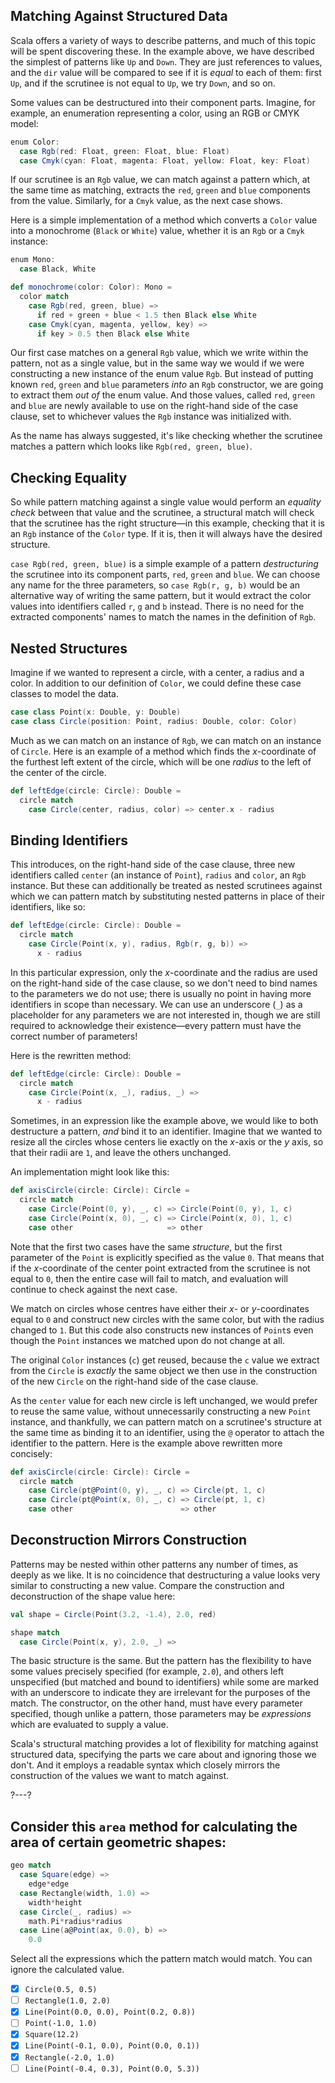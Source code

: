 ## Matching Against Structured Data

Scala offers a variety of ways to describe patterns, and much of this topic will be spent discovering these.
In the example above, we have described the simplest of patterns like `Up` and `Down`. They are just references
to values, and the `dir` value will be compared to see if it is _equal_ to each of them: first `Up`, and if
the scrutinee is not equal to `Up`, we try `Down`, and so on.

Some values can be destructured into their component parts. Imagine, for example, an enumeration representing a
color, using an RGB or CMYK model:
```scala
enum Color:
  case Rgb(red: Float, green: Float, blue: Float)
  case Cmyk(cyan: Float, magenta: Float, yellow: Float, key: Float)
```

If our scrutinee is an `Rgb` value, we can match against a pattern which, at the same time as matching, extracts
the `red`, `green` and `blue` components from the value. Similarly, for a `Cmyk` value, as the next case shows.

Here is a simple implementation of a method which converts a `Color` value into a monochrome (`Black` or
`White`) value, whether it is an `Rgb` or a `Cmyk` instance:

```scala
enum Mono:
  case Black, White

def monochrome(color: Color): Mono =
  color match
    case Rgb(red, green, blue) =>
      if red + green + blue < 1.5 then Black else White
    case Cmyk(cyan, magenta, yellow, key) =>
      if key > 0.5 then Black else White
```

Our first case matches on a general `Rgb` value, which we write within the pattern, not as a single value, but
in the same way we would if we were constructing a new instance of the enum value `Rgb`. But instead of putting
known `red`, `green` and `blue` parameters _into_ an `Rgb` constructor, we are going to extract them _out of_
the enum value. And those values, called `red`, `green` and `blue` are newly available to use on the right-hand
side of the case clause, set to whichever values the `Rgb` instance was initialized with.

As the name has always suggested, it's like checking whether the scrutinee matches a pattern which looks like
`Rgb(red, green, blue)`.

## Checking Equality

So while pattern matching against a single value would perform an _equality check_ between that value and the
scrutinee, a structural match will check that the scrutinee has the right structure—in this example, checking
that it is an `Rgb` instance of the `Color` type. If it is, then it will always have the desired structure.

`case Rgb(red, green, blue)` is a simple example of a pattern _destructuring_ the scrutinee into its component
parts, `red`, `green` and `blue`. We can choose any name for the three parameters, so `case Rgb(r, g, b)` would
be an alternative way of writing the same pattern, but it would extract the color values into identifiers called
`r`, `g` and `b` instead. There is no need for the extracted components' names to match the names in the
definition of `Rgb`.

## Nested Structures

Imagine if we wanted to represent a circle, with a center, a radius and a color. In addition to our definition
of `Color`, we could define these case classes to model the data.
```scala
case class Point(x: Double, y: Double)
case class Circle(position: Point, radius: Double, color: Color)
```

Much as we can match on an instance of `Rgb`, we can match on an instance of `Circle`. Here is an example of a
method which finds the *x*-coordinate of the furthest left extent of the circle, which will be one _radius_ to
the left of the center of the circle.

```scala
def leftEdge(circle: Circle): Double =
  circle match
    case Circle(center, radius, color) => center.x - radius
```

## Binding Identifiers

This introduces, on the right-hand side of the case clause, three new identifiers called `center` (an instance
of `Point`), `radius` and `color`, an `Rgb` instance. But these can additionally be treated as nested scrutinees
against which we can pattern match by substituting nested patterns in place of their identifiers, like so:
```scala
def leftEdge(circle: Circle): Double =
  circle match
    case Circle(Point(x, y), radius, Rgb(r, g, b)) =>
      x - radius
```

In this particular expression, only the *x*-coordinate and the radius are used on the right-hand side of the
case clause, so we don't need to bind names to the parameters we do not use; there is usually no point in having
more identifiers in scope than necessary. We can use an underscore (`_`) as a placeholder for any parameters we
are not interested in, though we are still required to acknowledge their existence—every pattern must have the
correct number of parameters!

Here is the rewritten method:
```scala
def leftEdge(circle: Circle): Double =
  circle match
    case Circle(Point(x, _), radius, _) =>
      x - radius
```

Sometimes, in an expression like the example above, we would like to both destructure a pattern, _and_ bind it
to an identifier. Imagine that we wanted to resize all the circles whose centers lie exactly on the *x*-axis
or the *y* axis, so that their radii are `1`, and leave the others unchanged.

An implementation might look like this:
```scala
def axisCircle(circle: Circle): Circle =
  circle match
    case Circle(Point(0, y), _, c) => Circle(Point(0, y), 1, c)
    case Circle(Point(x, 0), _, c) => Circle(Point(x, 0), 1, c)
    case other                     => other
```

Note that the first two cases have the same _structure_, but the first parameter of the `Point` is explicitly
specified as the value `0`. That means that if the *x*-coordinate of the center point extracted from the
scrutinee is not equal to `0`, then the entire case will fail to match, and evaluation will continue to check
against the next case.

We match on circles whose centres have either their *x*- or *y*-coordinates equal to `0` and construct new
circles with the same color, but with the radius changed to `1`. But this code also constructs new instances of
`Point`s even though the `Point` instances we matched upon do not change at all.

The original `Color` instances (`c`) get reused, because the `c` value we extract from the `Circle` is _exactly_
the same object we then use in the construction of the new `Circle` on the right-hand side of the case clause.

As the `center` value for each new circle is left unchanged, we would prefer to reuse the same value, without
unnecessarily constructing a new `Point` instance, and thankfully, we can pattern match on a scrutinee's
structure at the same time as binding it to an identifier, using the `@` operator to attach the identifier to
the pattern. Here is the example above rewritten more concisely:
```scala
def axisCircle(circle: Circle): Circle =
  circle match
    case Circle(pt@Point(0, y), _, c) => Circle(pt, 1, c)
    case Circle(pt@Point(x, 0), _, c) => Circle(pt, 1, c)
    case other                        => other
```

## Deconstruction Mirrors Construction

Patterns may be nested within other patterns any number of times, as deeply as we like. It is no coincidence
that destructuring a value looks very similar to constructing a new value. Compare the construction and
deconstruction of the shape value here:
```scala
val shape = Circle(Point(3.2, -1.4), 2.0, red)

shape match
  case Circle(Point(x, y), 2.0, _) =>
```

The basic structure is the same. But the pattern has the flexibility to have some values precisely specified
(for example, `2.0`), and others left unspecified (but matched and bound to identifiers) while some are marked
with an underscore to indicate they are irrelevant for the purposes of the match. The constructor, on the other
hand, must have every parameter specified, though unlike a pattern, those parameters may be _expressions_ which
are evaluated to supply a value.

Scala's structural matching provides a lot of flexibility for matching against structured data, specifying the
parts we care about and ignoring those we don't. And it employs a readable syntax which closely mirrors the
construction of the values we want to match against.

?---?

## Consider this `area` method for calculating the area of certain geometric shapes:

```scala
geo match
  case Square(edge) =>
    edge*edge
  case Rectangle(width, 1.0) =>
    width*height
  case Circle(_, radius) =>
    math.Pi*radius*radius
  case Line(a@Point(ax, 0.0), b) =>
    0.0
```

Select all the expressions which the pattern match would match. You can ignore the calculated value.

* [X] `Circle(0.5, 0.5)`
* [ ] `Rectangle(1.0, 2.0)`
* [X] `Line(Point(0.0, 0.0), Point(0.2, 0.8))`
* [ ] `Point(-1.0, 1.0)`
* [X] `Square(12.2)`
* [X] `Line(Point(-0.1, 0.0), Point(0.0, 0.1))`
* [X] `Rectangle(-2.0, 1.0)`
* [ ] `Line(Point(-0.4, 0.3), Point(0.0, 5.3))`